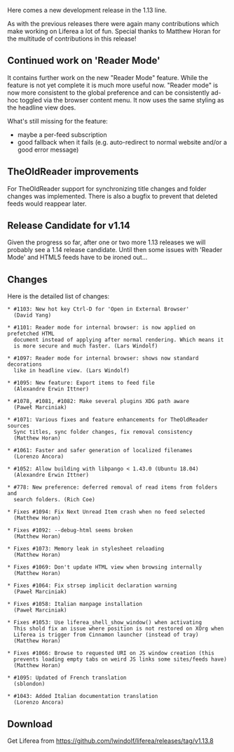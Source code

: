 Here comes a new development release in the 1.13 line.

As with the previous releases there were again many contributions which make working
on Liferea a lot of fun. Special thanks to Matthew Horan for the multitude of contributions 
in this release!

## Continued work on 'Reader Mode'

It contains further work on the new "Reader Mode" feature. While the feature is not yet complete
it is much more useful now. "Reader mode" is now more consistent to the global preference and
can be consistently ad-hoc toggled via the browser content menu. It now uses the same styling
as the headline view does.

What's still missing for the feature:
- maybe a per-feed subscription
- good fallback when it fails (e.g. auto-redirect to normal website and/or a good error message)

## TheOldReader improvements

For TheOldReader support for synchronizing title changes and folder changes was implemented.
There is also a bugfix to prevent that deleted feeds would reappear later.

## Release Candidate for v1.14

Given the progress so far, after one or two more 1.13 releases we will probably see a 1.14 release candidate.
Until then some issues with 'Reader Mode' and HTML5 feeds have to be ironed out...

## Changes

Here is the detailed list of changes:

	* #1103: New hot key Ctrl-D for 'Open in External Browser' 
	  (David Yang)

	* #1101: Reader mode for internal browser: is now applied on prefetched HTML
	  document instead of applying after normal rendering. Which means it
	  is more secure and much faster. (Lars Windolf)

	* #1097: Reader mode for internal browser: shows now standard decorations
	  like in headline view. (Lars Windolf)

	* #1095: New feature: Export items to feed file
	  (Alexandre Erwin Ittner)
	
	* #1078, #1081, #1082: Make several plugins XDG path aware
	  (Paweł Marciniak)

	* #1071: Various fixes and feature enhancements for TheOldReader sources
	  Sync titles, sync folder changes, fix removal consistency
	  (Matthew Horan)

	* #1061: Faster and safer generation of localized filenames
	  (Lorenzo Ancora)

	* #1052: Allow building with libpango < 1.43.0 (Ubuntu 18.04)
	  (Alexandre Erwin Ittner)

	* #778: New preference: deferred removal of read items from folders and
	  search folders. (Rich Coe)

	* Fixes #1094: Fix Next Unread Item crash when no feed selected
	  (Matthew Horan)

	* Fixes #1092: --debug-html seems broken
	  (Matthew Horan)

	* Fixes #1073: Memory leak in stylesheet reloading
	  (Matthew Horan)
	
	* Fixes #1069: Don't update HTML view when browsing internally
	  (Matthew Horan)
	
	* Fixes #1064: Fix strsep implicit declaration warning
	  (Paweł Marciniak)
	
	* Fixes #1058: Italian manpage installation
	  (Paweł Marciniak)

	* Fixes #1053: Use liferea_shell_show_window() when activating
	  This shold fix an issue where position is not restored on XOrg when
	  Liferea is trigger from Cinnamon launcher (instead of tray)
	  (Matthew Horan)
	
	* Fixes #1066: Browse to requested URI on JS window creation (this
	  prevents loading empty tabs on weird JS links some sites/feeds have)
	  (Matthew Horan)

	* #1095: Updated of French translation
	  (sblondon)

	* #1043: Added Italian documentation translation
	  (Lorenzo Ancora)

## Download

Get Liferea from https://github.com/lwindolf/liferea/releases/tag/v1.13.8
